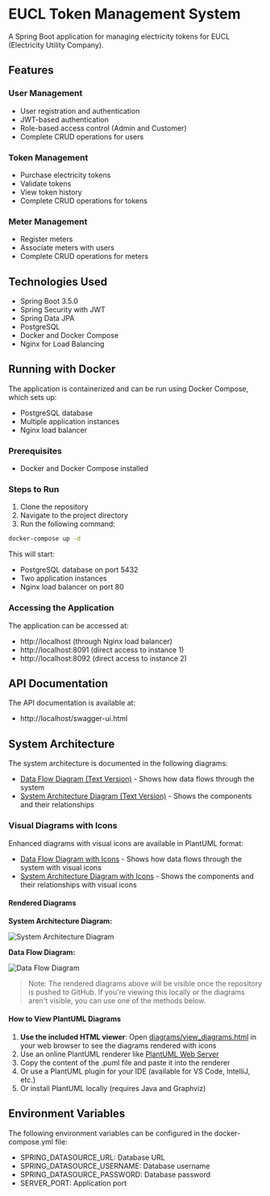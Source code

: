 # EUCL Token Management System

A Spring Boot application for managing electricity tokens for EUCL (Electricity Utility Company).

## Features

### User Management
- User registration and authentication
- JWT-based authentication
- Role-based access control (Admin and Customer)
- Complete CRUD operations for users

### Token Management
- Purchase electricity tokens
- Validate tokens
- View token history
- Complete CRUD operations for tokens

### Meter Management
- Register meters
- Associate meters with users
- Complete CRUD operations for meters

## Technologies Used

- Spring Boot 3.5.0
- Spring Security with JWT
- Spring Data JPA
- PostgreSQL
- Docker and Docker Compose
- Nginx for Load Balancing

## Running with Docker

The application is containerized and can be run using Docker Compose, which sets up:
- PostgreSQL database
- Multiple application instances
- Nginx load balancer

### Prerequisites

- Docker and Docker Compose installed

### Steps to Run

1. Clone the repository
2. Navigate to the project directory
3. Run the following command:

```bash
docker-compose up -d
```

This will start:
- PostgreSQL database on port 5432
- Two application instances
- Nginx load balancer on port 80

### Accessing the Application

The application can be accessed at:
- http://localhost (through Nginx load balancer)
- http://localhost:8091 (direct access to instance 1)
- http://localhost:8092 (direct access to instance 2)

## API Documentation

The API documentation is available at:
- http://localhost/swagger-ui.html

## System Architecture

The system architecture is documented in the following diagrams:
- [Data Flow Diagram (Text Version)](diagrams/data_flow_diagram.txt) - Shows how data flows through the system
- [System Architecture Diagram (Text Version)](diagrams/system_architecture_diagram.txt) - Shows the components and their relationships

### Visual Diagrams with Icons

Enhanced diagrams with visual icons are available in PlantUML format:
- [Data Flow Diagram with Icons](diagrams/data_flow_diagram.puml) - Shows how data flows through the system with visual icons
- [System Architecture Diagram with Icons](diagrams/system_architecture_diagram.puml) - Shows the components and their relationships with visual icons

#### Rendered Diagrams

**System Architecture Diagram:**

![System Architecture Diagram](https://www.plantuml.com/plantuml/proxy?cache=no&src=https://raw.githubusercontent.com/username/Eucl_token_management/main/diagrams/system_architecture_diagram.puml)

**Data Flow Diagram:**

![Data Flow Diagram](https://www.plantuml.com/plantuml/proxy?cache=no&src=https://raw.githubusercontent.com/username/Eucl_token_management/main/diagrams/data_flow_diagram.puml)

> Note: The rendered diagrams above will be visible once the repository is pushed to GitHub. If you're viewing this locally or the diagrams aren't visible, you can use one of the methods below.

#### How to View PlantUML Diagrams

1. **Use the included HTML viewer**: Open [diagrams/view_diagrams.html](diagrams/view_diagrams.html) in your web browser to see the diagrams rendered with icons
2. Use an online PlantUML renderer like [PlantUML Web Server](http://www.plantuml.com/plantuml/uml/)
3. Copy the content of the .puml file and paste it into the renderer
4. Or use a PlantUML plugin for your IDE (available for VS Code, IntelliJ, etc.)
5. Or install PlantUML locally (requires Java and Graphviz)

## Environment Variables

The following environment variables can be configured in the docker-compose.yml file:
- SPRING_DATASOURCE_URL: Database URL
- SPRING_DATASOURCE_USERNAME: Database username
- SPRING_DATASOURCE_PASSWORD: Database password
- SERVER_PORT: Application port
